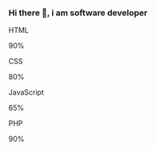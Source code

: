 ### Hi there 👋, i am software developer
<p>HTML</p>
<div class="container">
  <div class="skills html">90%</div>
</div>

<p>CSS</p>
<div class="container">
  <div class="skills css">80%</div>
</div>

<p>JavaScript</p>
<div class="container">
  <div class="skills js">65%</div>
</div>

<p>PHP</p>
<div class="container">
  <div class="skills php">90%</div>
</div>
<style>
  /* Make sure that padding behaves as expected */
* {box-sizing:border-box}

/* Container for skill bars */
.container {
  width: 100%; /* Full width */
  background-color: #ddd; /* Grey background */
}

.skills {
  text-align: right; /* Right-align text */
  padding-top: 10px; /* Add top padding */
  padding-bottom: 10px; /* Add bottom padding */
  color: white; /* White text color */
}

.html {width: 90%; background-color: #04AA6D;} /* Green */
.css {width: 80%; background-color: #2196F3;} /* Blue */
.js {width: 65%; background-color: #f44336;} /* Red */
.php {width: 90%; background-color: #808080;} /* Dark Grey */
</style>
<!--
**softwaredaniel/softwaredaniel** is a ✨ _special_ ✨ repository because its `README.md` (this file) appears on your GitHub profile.

Here are some ideas to get you started:

- 🔭 I’m currently working on ...
- 🌱 I’m currently learning ...
- 👯 I’m looking to collaborate on ...
- 🤔 I’m looking for help with ...
- 💬 Ask me about ...
- 📫 How to reach me: ...
- 😄 Pronouns: ...
- ⚡ Fun fact: ...
-->
